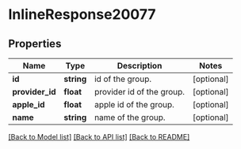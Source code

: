 # InlineResponse20077

## Properties
Name | Type | Description | Notes
------------ | ------------- | ------------- | -------------
**id** | **string** | id of the group. | [optional] 
**provider_id** | **float** | provider id of the group. | [optional] 
**apple_id** | **float** | apple id of the group. | [optional] 
**name** | **string** | name of the group. | [optional] 

[[Back to Model list]](../README.md#documentation-for-models) [[Back to API list]](../README.md#documentation-for-api-endpoints) [[Back to README]](../README.md)


